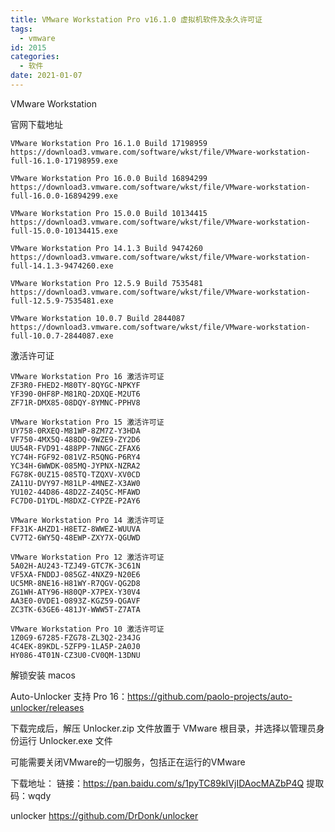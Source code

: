 ```yaml
---
title: VMware Workstation Pro v16.1.0 虚拟机软件及永久许可证
tags:
  - vmware
id: 2015
categories:
  - 软件
date: 2021-01-07
---
```


VMware Workstation

官网下载地址

```
VMware Workstation Pro 16.1.0 Build 17198959
https://download3.vmware.com/software/wkst/file/VMware-workstation-full-16.1.0-17198959.exe

VMware Workstation Pro 16.0.0 Build 16894299
https://download3.vmware.com/software/wkst/file/VMware-workstation-full-16.0.0-16894299.exe

VMware Workstation Pro 15.0.0 Build 10134415
https://download3.vmware.com/software/wkst/file/VMware-workstation-full-15.0.0-10134415.exe

VMware Workstation Pro 14.1.3 Build 9474260
https://download3.vmware.com/software/wkst/file/VMware-workstation-full-14.1.3-9474260.exe

VMware Workstation Pro 12.5.9 Build 7535481
https://download3.vmware.com/software/wkst/file/VMware-workstation-full-12.5.9-7535481.exe

VMware Workstation 10.0.7 Build 2844087
https://download3.vmware.com/software/wkst/file/VMware-workstation-full-10.0.7-2844087.exe
```

激活许可证

```
VMware Workstation Pro 16 激活许可证
ZF3R0-FHED2-M80TY-8QYGC-NPKYF
YF390-0HF8P-M81RQ-2DXQE-M2UT6
ZF71R-DMX85-08DQY-8YMNC-PPHV8

VMware Workstation Pro 15 激活许可证
UY758-0RXEQ-M81WP-8ZM7Z-Y3HDA
VF750-4MX5Q-488DQ-9WZE9-ZY2D6
UU54R-FVD91-488PP-7NNGC-ZFAX6
YC74H-FGF92-081VZ-R5QNG-P6RY4
YC34H-6WWDK-085MQ-JYPNX-NZRA2
FG78K-0UZ15-085TQ-TZQXV-XV0CD
ZA11U-DVY97-M81LP-4MNEZ-X3AW0
YU102-44D86-48D2Z-Z4Q5C-MFAWD
FC7D0-D1YDL-M8DXZ-CYPZE-P2AY6

VMware Workstation Pro 14 激活许可证
FF31K-AHZD1-H8ETZ-8WWEZ-WUUVA
CV7T2-6WY5Q-48EWP-ZXY7X-QGUWD

VMware Workstation Pro 12 激活许可证
5A02H-AU243-TZJ49-GTC7K-3C61N
VF5XA-FNDDJ-085GZ-4NXZ9-N20E6
UC5MR-8NE16-H81WY-R7QGV-QG2D8
ZG1WH-ATY96-H80QP-X7PEX-Y30V4
AA3E0-0VDE1-0893Z-KGZ59-QGAVF
ZC3TK-63GE6-481JY-WWW5T-Z7ATA

VMware Workstation Pro 10 激活许可证
1Z0G9-67285-FZG78-ZL3Q2-234JG
4C4EK-89KDL-5ZFP9-1LA5P-2A0J0
HY086-4T01N-CZ3U0-CV0QM-13DNU
```

解锁安装 macos

Auto-Unlocker 支持 Pro 16：https://github.com/paolo-projects/auto-unlocker/releases

下载完成后，解压 Unlocker.zip 文件放置于 VMware 根目录，并选择以管理员身份运行 Unlocker.exe 文件

可能需要关闭VMware的一切服务，包括正在运行的VMware

下载地址：
链接：https://pan.baidu.com/s/1pyTC89kIVjIDAocMAZbP4Q
提取码：wqdy


unlocker
https://github.com/DrDonk/unlocker
